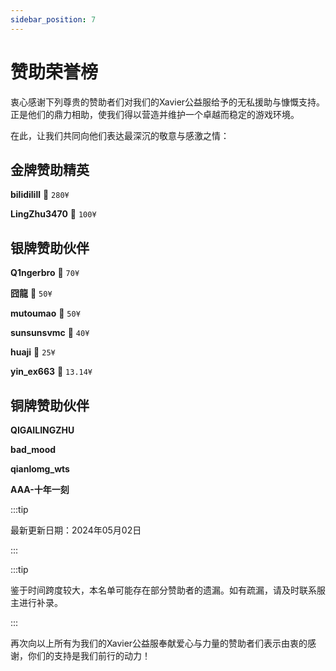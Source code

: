 ```yaml
---
sidebar_position: 7
---
```


# 赞助荣誉榜

衷心感谢下列尊贵的赞助者们对我们的Xavier公益服给予的无私援助与慷慨支持。正是他们的鼎力相助，使我们得以营造并维护一个卓越而稳定的游戏环境。

在此，让我们共同向他们表达最深沉的敬意与感激之情：

## 金牌赞助精英

**bilidilill** 🏅 `280¥`

**LingZhu3470** 🏅 `100¥`

## 银牌赞助伙伴

**Q1ngerbro** 🌟 `70¥`

**囧龍** 🌟 `50¥`

**mutoumao** 🌟 `50¥`

**sunsunsvmc** 🌟 `40¥`

**huaji** 🌟 `25¥`

**yin_ex663** 🌟 `13.14¥`

## 铜牌赞助伙伴

**QIGAILINGZHU**

**bad_mood**

**qianlomg_wts**

**AAA-十年一刻**

:::tip

最新更新日期：2024年05月02日

:::

:::tip

鉴于时间跨度较大，本名单可能存在部分赞助者的遗漏。如有疏漏，请及时联系服主进行补录。

:::

再次向以上所有为我们的Xavier公益服奉献爱心与力量的赞助者们表示由衷的感谢，你们的支持是我们前行的动力！